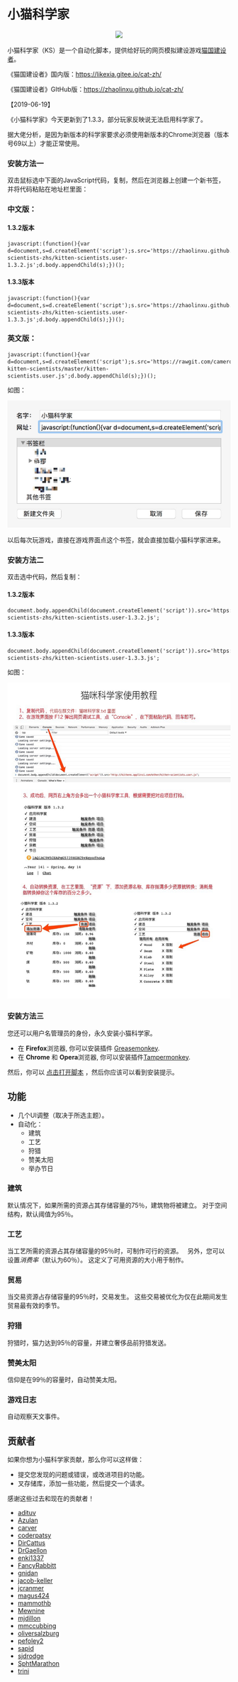 # 小猫科学家

<p align="center"><img src="https://i.imgur.com/AWHGIGH.jpg" /></p>


小猫科学家（KS）是一个自动化脚本，提供给好玩的网页模拟建设游戏[猫国建设者](https://zhaolinxu.github.io/cat-zh/)。


《猫国建设者》国内版：https://likexia.gitee.io/cat-zh/

《猫国建设者》GItHub版：https://zhaolinxu.github.io/cat-zh/


【2019-06-19】

《小猫科学家》今天更新到了1.3.3，部分玩家反映说无法启用科学家了。

据大佬分析，是因为新版本的科学家要求必须使用新版本的Chrome浏览器（版本号69以上）才能正常使用。


### 安装方法一

双击鼠标选中下面的JavaScript代码，复制，然后在浏览器上创建一个新书签，并将代码粘贴在地址栏里面：

### 中文版：

#### 1.3.2版本

    javascript:(function(){var d=document,s=d.createElement('script');s.src='https://zhaolinxu.github.io/kitten-scientists-zhs/kitten-scientists.user-1.3.2.js';d.body.appendChild(s);})();

#### 1.3.3版本
    
    javascript:(function(){var d=document,s=d.createElement('script');s.src='https://zhaolinxu.github.io/kitten-scientists-zhs/kitten-scientists.user-1.3.3.js';d.body.appendChild(s);})();

### 英文版：

    javascript:(function(){var d=document,s=d.createElement('script');s.src='https://rawgit.com/cameroncondry/cbc-kitten-scientists/master/kitten-scientists.user.js';d.body.appendChild(s);})();

如图：

<img src="help.png" alt="" />

以后每次玩游戏，直接在游戏界面点这个书签，就会直接加载小猫科学家进来。

### 安装方法二

双击选中代码，然后复制：

#### 1.3.2版本

    document.body.appendChild(document.createElement('script')).src='https://zhaolinxu.github.io/kitten-scientists-zhs/kitten-scientists.user-1.3.2.js';
    
#### 1.3.3版本

    document.body.appendChild(document.createElement('script')).src='https://zhaolinxu.github.io/kitten-scientists-zhs/kitten-scientists.user-1.3.3.js';

如图：

<img src="help2.jpg" alt="F12大法截图" />

### 安装方法三

您还可以用户名管理员的身份，永久安装小猫科学家。

- 在 **Firefox**浏览器, 你可以安装插件 [Greasemonkey](https://addons.mozilla.org/en-US/firefox/addon/greasemonkey/).
- 在 **Chrome** 和 **Opera**浏览器, 你可以安装插件[Tampermonkey](https://chrome.google.com/webstore/detail/tampermonkey/dhdgffkkebhmkfjojejmpbldmpobfkfo).

然后，你可以 [点击打开脚本](https://zhaolinxu.github.io/kitten-scientists-zhs/kitten-scientists.user.js) ，然后你应该可以看到安装提示。 

## 功能

- 几个UI调整（取决于所选主题）。
- 自动化：
    - 建筑
    - 工艺
    - 狩猎
    - 赞美太阳
    - 举办节日

### 建筑

默认情况下，如果所需的资源占其存储容量的75％，建筑物将被建立。 对于空间结构，默认阈值为95％。

### 工艺

当工艺所需的资源占其存储容量的95％时，可制作可行的资源。
 
另外，您可以设置*消费率*（默认为60％）。 这定义了可用资源的大小用于制作。

### 贸易

当交易资源占存储容量的95％时，交易发生。 这些交易被优化为仅在此期间发生贸易最有效的季节。

### 狩猎

狩猎时，猫力达到95％的容量，并建立奢侈品前狩猎发送。

### 赞美太阳

信仰是在99％的容量时，自动赞美太阳。

### 游戏日志

自动观察天文事件。

## 贡献者

如果你想为小猫科学家贡献，那么你可以这样做：

- 提交您发现的问题或错误，或改进项目的功能。
- 叉存储库，添加一些功能，然后提交一个请求。

感谢这些过去和现在的贡献者！

- [adituv](https://github.com/adituv)
- [Azulan](https://www.reddit.com/user/Azulan)
- [carver](https://github.com/carver)
- [coderpatsy](https://github.com/coderpatsy)
- [DirCattus](https://www.reddit.com/user/DirCattus)
- [DrGaellon](https://github.com/DrGaellon)
- [enki1337](https://github.com/enki1337)
- [FancyRabbitt](https://www.reddit.com/user/FancyRabbitt)
- [gnidan](https://github.com/gnidan)
- [jacob-keller](https://github.com/jacob-keller)
- [jcranmer](https://github.com/jcranmer)
- [magus424](https://github.com/magus424)
- [mammothb](https://github.com/mammothb)
- [Mewnine](https://www.reddit.com/user/Mewnine)
- [mjdillon](https://github.com/mjdillon)
- [mmccubbing](https://github.com/mmccubbing)
- [oliversalzburg](https://github.com/oliversalzburg)
- [pefoley2](https://www.reddit.com/user/pefoley2)
- [sapid](https://github.com/sapid)
- [sjdrodge](https://github.com/sjdrodge)
- [SphtMarathon](https://www.reddit.com/user/SphtMarathon)
- [trini](https://github.com/trini)
